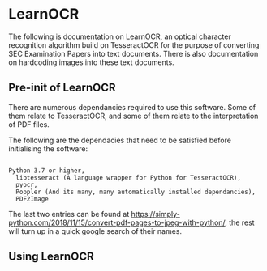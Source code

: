 # LearnOCR

The following is documentation on LearnOCR, an optical character recognition algorithm build on TesseractOCR for the purpose of converting SEC Examination Papers into text documents. There is also documentation on hardcoding images into these text documents.

## Pre-init of LearnOCR

There are numerous dependancies required to use this software. Some of them relate to TesseractOCR, and some of them relate to the interpretation of PDF files.

The following are the dependacies that need to be satisfied before initialising the software:

<code>
Python 3.7 or higher, 
  libtesseract (A language wrapper for Python for TesseractOCR), 
  pyocr, 
  Poppler (And its many, many automatically installed dependancies), 
  PDF2Image
</code>

The last two entries can be found at https://simply-python.com/2018/11/15/convert-pdf-pages-to-jpeg-with-python/, the rest will turn up in a quick google search of their names.

## Using LearnOCR
